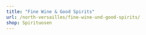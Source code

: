 ```yaml
---
title: "Fine Wine & Good Spirits"
url: /north-versailles/fine-wine-und-good-spirits/
shop: Spirituosen
---
```

